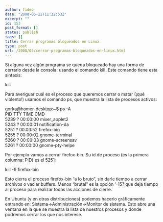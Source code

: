 ```yaml
---
author: fideo
date: "2008-05-22T11:32:53Z"
excerpt: ""
id: 153
post_format: []
status: publish
tags: []
title: Cerrar programas bloqueados en Linux
type: post
url: /2008/05/cerrar-programas-bloqueados-en-linux.html
---
```

Si alguna vez algún programa se queda bloqueado hay una forma de cerrarlo desde la consola: usando el comando kill. Este comando tiene esta sintaxis:

kill

Para averiguar cuál es el proceso que queremos cerrar o matar (¡qué violento!) usamos el comando ps, que muestra la lista de procesos activos:

gorka@homer-desktop:~$ ps -A  
PID TTY TIME CMD  
5239 ? 00:00:00 mixer\_applet2  
5243 ? 00:00:01 notification-da  
5251 ? 00:03:52 firefox-bin  
5255 ? 00:00:02 gnome-terminal  
5260 ? 00:00:03 gnome-screensav  
5261 ? 00:00:00 gnome-pty-helpe

Por ejemplo vamos a cerrar firefox-bin. Su id de proceso (es la primera columna: PID) es el 5251:

kill -9 firefox-bin

Esto cierra el proceso firefox-bin “a lo bruto”, sin darle tiempo a cerrar archivos o vaciar buffers. Menos “brutal” es la opción ‘-15? que deja tiempo al proceso para realizar todas las acciones de cierre.

En Ubuntu (y en otras distribuciones) podemos hacerlo gráficamente entrando en: Sistema-&gt;Administración-&gt;Monitor de sistema. Esto abre una ventana en la que se muestra la lista de nuestros procesos y donde podremos cerrar los que nos interese.
